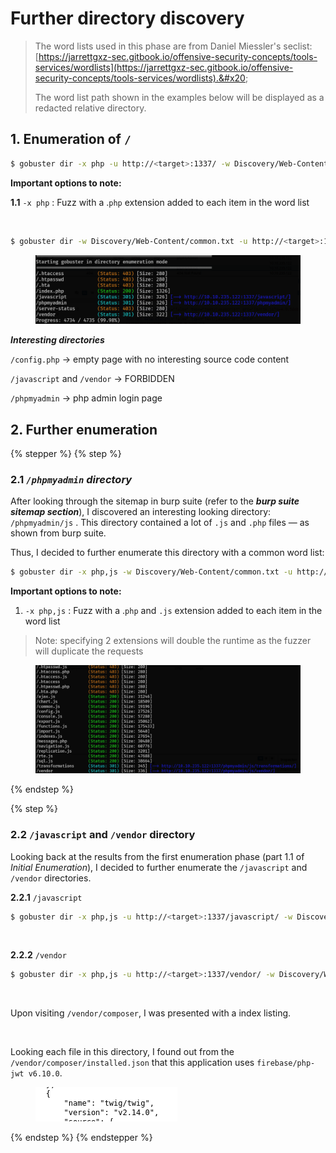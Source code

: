 # Further directory discovery

> The word lists used in this phase are from Daniel Miessler's seclist: [https://jarrettgxz-sec.gitbook.io/offensive-security-concepts/tools-services/wordlists](https://jarrettgxz-sec.gitbook.io/offensive-security-concepts/tools-services/wordlists).&#x20;
>
> The word list path shown in the examples below will be displayed as a redacted relative directory.

## 1. Enumeration of `/`

```bash
$ gobuster dir -x php -u http://<target>:1337/ -w Discovery/Web-Content/common.txt
```

**Important options to note:**

**1.1**  `-x php` : Fuzz with a .`php` extension added to each item in the word list&#x20;

<figure><img src="../../../../.gitbook/assets/image (13).png" alt=""><figcaption></figcaption></figure>

```bash
$ gobuster dir -w Discovery/Web-Content/common.txt -u http://<target>:1337/
```

<figure><img src="../../../../.gitbook/assets/image (1) (1) (1) (1) (1) (1) (1) (1) (1) (1) (1).png" alt=""><figcaption></figcaption></figure>

_**Interesting directories**_

`/config.php` -> empty page with no interesting source code content

`/javascript` and `/vendor` -> FORBIDDEN

`/phpmyadmin` -> php admin login page



## 2. Further enumeration

{% stepper %}
{% step %}
### 2.1 _`/phpmyadmin` directory_

After looking through the sitemap in burp suite (refer to the _**burp suite sitemap section**_), I discovered an interesting looking directory: `/phpmyadmin/js` . This directory contained a lot of `.js` and `.php` files — as shown from burp suite.

Thus, I decided to further enumerate this directory with a common word list:

```bash
$ gobuster dir -x php,js -w Discovery/Web-Content/common.txt -u http://<target>:1337/phpmyadmin/js/
```

**Important options to note:**

1. `-x php,js` : Fuzz with a .`php` and `.js` extension added to each item in the word list&#x20;

> Note: specifying 2 extensions will double the runtime as the fuzzer will duplicate the requests

<figure><img src="../../../../.gitbook/assets/image (1) (1) (1) (1) (1) (1) (1) (1) (1) (1).png" alt=""><figcaption></figcaption></figure>
{% endstep %}

{% step %}
### 2.2 `/javascript` and `/vendor` directory

Looking back at the results from the first enumeration phase (part 1.1 of _Initial Enumeration_), I decided to further enumerate the `/javascript` and `/vendor` directories.

**2.2.1**  `/javascript`&#x20;

```bash
$ gobuster dir -x php,js -u http://<target>:1337/javascript/ -w Discovery/Web-Content/common.txt 
```

<figure><img src="../../../../.gitbook/assets/image (15).png" alt=""><figcaption></figcaption></figure>

**2.2.2**  `/vendor`&#x20;

```bash
$ gobuster dir -x php,js -u http://<target>:1337/vendor/ -w Discovery/Web-Content/common.txt 
```

<figure><img src="../../../../.gitbook/assets/image (17).png" alt=""><figcaption></figcaption></figure>

Upon visiting `/vendor/composer`, I was presented with a index listing.&#x20;

<figure><img src="../../../../.gitbook/assets/image (18).png" alt=""><figcaption></figcaption></figure>

Looking each file in this directory, I found out from the `/vendor/composer/installed.json` that this application uses `firebase/php-jwt v6.10.0`.

<figure><img src="../../../../.gitbook/assets/image (3) (1) (1).png" alt=""><figcaption></figcaption></figure>
{% endstep %}
{% endstepper %}
